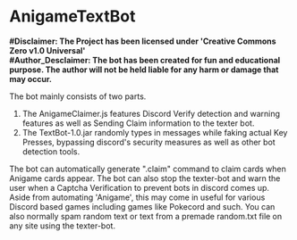 

# AnigameTextBot
<b>#Disclaimer: The Project has been licensed under 'Creative Commons Zero v1.0 Universal'</b><br/>
<b>#Author_Desclaimer: The bot has been created for fun and educational purpose. The author will not be held liable for any harm or damage that may occur.</b>

The bot mainly consists of two parts.
1. The AnigameClaimer.js features Discord Verify detection and warning features as well as Sending Claim information to the texter bot.
2. The TextBot-1.0.jar randomly types in messages while faking actual Key Presses, bypassing discord's security measures as well as other bot detection tools.

The bot can automatically generate ".claim" command to claim cards when Anigame cards appear. 
The bot can also stop the texter-bot and warn the user when a Captcha Verification to prevent bots in discord comes up.
Aside from automating 'Anigame', this may come in useful for various Discord based games including games like Pokecord and such.
You can also normally spam random text or text from a premade random.txt file on any site using the texter-bot.




